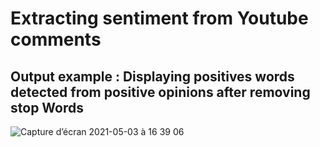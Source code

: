 # Extracting sentiment from Youtube comments 
## Output example : Displaying positives words detected from positive opinions after removing stop Words 
![Capture d’écran 2021-05-03 à 16 39 06](https://user-images.githubusercontent.com/22420836/116898353-2db14f00-ac2e-11eb-803b-392d92785c60.png)
